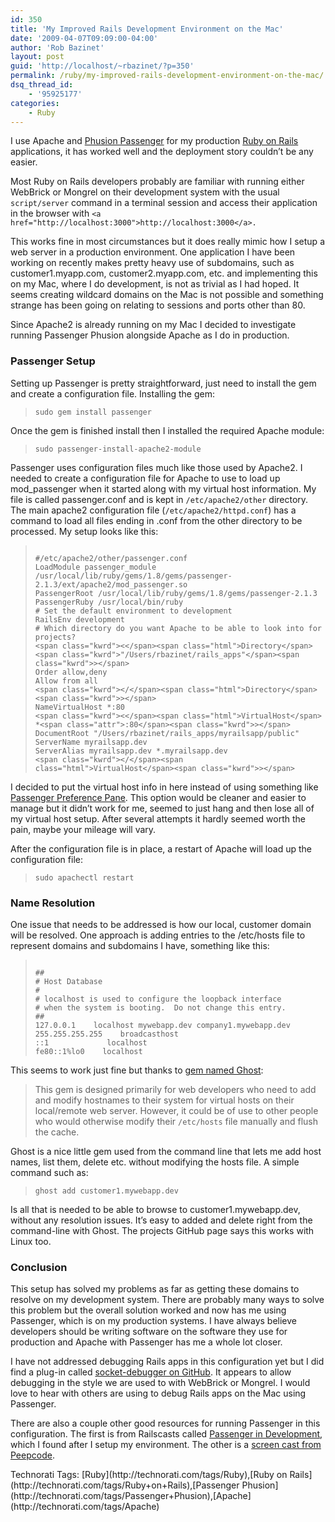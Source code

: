 ```yaml
---
id: 350
title: 'My Improved Rails Development Environment on the Mac'
date: '2009-04-07T09:09:00-04:00'
author: 'Rob Bazinet'
layout: post
guid: 'http://localhost/~rbazinet/?p=350'
permalink: /ruby/my-improved-rails-development-environment-on-the-mac/
dsq_thread_id:
    - '95925177'
categories:
    - Ruby
---
```


I use Apache and [Phusion Passenger](http://www.modrails.com/) for my production [Ruby on Rails](http://rubyonrails.org) applications, it has worked well and the deployment story couldn’t be any easier.

Most Ruby on Rails developers probably are familiar with running either WebBrick or Mongrel on their development system with the usual `script/server` command in a terminal session and access their application in the browser with `<a href="http://localhost:3000">http://localhost:3000</a>.`

This works fine in most circumstances but it does really mimic how I setup a web server in a production environment. One application I have been working on recently makes pretty heavy use of subdomains, such as customer1.myapp.com, customer2.myapp.com, etc. and implementing this on my Mac, where I do development, is not as trivial as I had hoped. It seems creating wildcard domains on the Mac is not possible and something strange has been going on relating to sessions and ports other than 80.

Since Apache2 is already running on my Mac I decided to investigate running Passenger Phusion alongside Apache as I do in production.

### Passenger Setup

Setting up Passenger is pretty straightforward, just need to install the gem and create a configuration file. Installing the gem:

> `sudo gem install passenger`

Once the gem is finished install then I installed the required Apache module:

> `sudo passenger-install-apache2-module`

Passenger uses configuration files much like those used by Apache2. I needed to create a configuration file for Apache to use to load up mod\_passenger when it started along with my virtual host information. My file is called passenger.conf and is kept in `/etc/apache2/other` directory. The main apache2 configuration file (`/etc/apache2/httpd.conf`) has a command to load all files ending in .conf from the other directory to be processed. My setup looks like this:

> ```
> 
> #/etc/apache2/other/passenger.conf
> LoadModule passenger_module /usr/local/lib/ruby/gems/1.8/gems/passenger-2.1.3/ext/apache2/mod_passenger.so
> PassengerRoot /usr/local/lib/ruby/gems/1.8/gems/passenger-2.1.3
> PassengerRuby /usr/local/bin/ruby
> # Set the default environment to development
> RailsEnv development
> # Which directory do you want Apache to be able to look into for projects?
> <span class="kwrd"><</span><span class="html">Directory</span> <span class="kwrd">"/Users/rbazinet/rails_apps"</span><span class="kwrd">></span>
> Order allow,deny
> Allow from all
> <span class="kwrd"></</span><span class="html">Directory</span><span class="kwrd">></span>
> NameVirtualHost *:80
> <span class="kwrd"><</span><span class="html">VirtualHost</span> *<span class="attr">:80</span><span class="kwrd">></span>
> DocumentRoot "/Users/rbazinet/rails_apps/myrailsapp/public"
> ServerName myrailsapp.dev
> ServerAlias myrailsapp.dev *.myrailsapp.dev
> <span class="kwrd"></</span><span class="html">VirtualHost</span><span class="kwrd">></span>
> ```

I decided to put the virtual host info in here instead of using something like [Passenger Preference Pane](http://www.fngtps.com/passenger-preference-pane). This option would be cleaner and easier to manage but it didn’t work for me, seemed to just hang and then lose all of my virtual host setup. After several attempts it hardly seemed worth the pain, maybe your mileage will vary.

After the configuration file is in place, a restart of Apache will load up the configuration file:

> `sudo apachectl restart`

### Name Resolution

One issue that needs to be addressed is how our local, customer domain will be resolved. One approach is adding entries to the /etc/hosts file to represent domains and subdomains I have, something like this:

> ```
> 
> ##
> # Host Database
> #
> # localhost is used to configure the loopback interface
> # when the system is booting.  Do not change this entry.
> ##
> 127.0.0.1    localhost mywebapp.dev company1.mywebapp.dev
> 255.255.255.255    broadcasthost
> ::1             localhost
> fe80::1%lo0    localhost
> ```

This seems to work just fine but thanks to [gem named Ghost](http://github.com/bjeanes/ghost/tree/master):

> This gem is designed primarily for web developers who need to add and modify hostnames to their system for virtual hosts on their local/remote web server. However, it could be of use to other people who would otherwise modify their `/etc/hosts` file manually and flush the cache.

Ghost is a nice little gem used from the command line that lets me add host names, list them, delete etc. without modifying the hosts file. A simple command such as:

> `ghost add customer1.mywebapp.dev`

Is all that is needed to be able to browse to customer1.mywebapp.dev, without any resolution issues. It’s easy to added and delete right from the command-line with Ghost. The projects GitHub page says this works with Linux too.

### Conclusion

This setup has solved my problems as far as getting these domains to resolve on my development system. There are probably many ways to solve this problem but the overall solution worked and now has me using Passenger, which is on my production systems. I have always believe developers should be writing software on the software they use for production and Apache with Passenger has me a whole lot closer.

I have not addressed debugging Rails apps in this configuration yet but I did find a plug-in called [socket-debugger on GitHub](http://github.com/ddollar/socket-debugger/tree/master). It appears to allow debugging in the style we are used to with WebBrick or Mongrel. I would love to hear with others are using to debug Rails apps on the Mac using Passenger.

There are also a couple other good resources for running Passenger in this configuration. The first is from Railscasts called [Passenger in Development](http://railscasts.com/episodes/122-passenger-in-development), which I found after I setup my environment. The other is a [screen cast from Peepcode](http://peepcode.com/products/phusion-passenger).

<div class="wlWriterEditableSmartContent" id="scid:0767317B-992E-4b12-91E0-4F059A8CECA8:fc2e4977-8110-4bf7-a9a7-d53c0183247d" style="margin: 0px; padding: 0px; display: inline; float: none;">Technorati Tags: [Ruby](http://technorati.com/tags/Ruby),[Ruby on Rails](http://technorati.com/tags/Ruby+on+Rails),[Passenger Phusion](http://technorati.com/tags/Passenger+Phusion),[Apache](http://technorati.com/tags/Apache)</div>